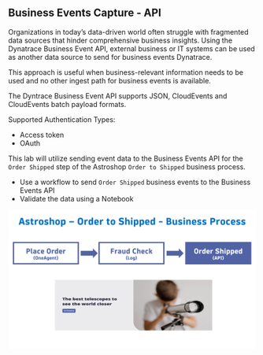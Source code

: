 ## Business Events Capture - API

Organizations in today’s data-driven world often struggle with fragmented data sources that hinder comprehensive business insights.  Using the Dynatrace Business Event API, external business or IT systems can be used as another data source to send for business events Dynatrace.

This approach is useful when business-relevant information needs to be used and no other ingest path for business events is available.

The Dyntrace Business Event API supports JSON, CloudEvents and CloudEvents batch payload formats.  

Supported Authentication Types: 

* Access token
* OAuth 

This lab will utilize sending event data to the Business Events API for the `Order Shipped` step of the Astroshop `Order to Shipped` business process.

* Use a workflow to send `Order Shipped` business events to the Business Events API 
* Validate the data using a Notebook

![FlowStepThree](../../assets/images/04_bizevents_api_flow.png)